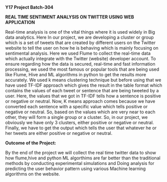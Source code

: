 **Y17 Project Batch-304**



**REAL TIME SENTIMENT ANALYSIS ON TWITTER USING WEB APPLICATION**


Real-time analysis is one of the vital things where it is used widely in Big data analytics. Here In
our project, we are developing a cluster or group which is a set of tweets that are created by
different users on the Twitter website to tell the user on how he is behaving which is mainly
focusing on sentimental analysis. Here we used Flume to collect the real-time data which actually
integrate with the Twitter (website) developer account. To ensure regarding how the data is
secured, real-time and fast information processing, we used the most famous or popular tools that
are being used like Flume, Hive and ML algorithms in python to get the results more accurately.
We used k means clustering technique but before using that we have used TF-IDF approach which
gives the result in the table format which contains the values of each tweet or sentence that are
being tweeted by a user. Here, the values that we got in TF-IDF tells how a sentence is positive or
negative or neutral. Now, K means approach comes because we have converted each sentence with
a specific value which tells positive or negative or neutral. So, based on the values which are very
near to each other, they will form a single group or a cluster. So, in our project, we obviously we
have only 3 clusters, either positive or negative or neutral. Finally, we have to get the output which
tells the user that whatever he or her tweets are either positive or negative or neutral.

**Outcome of the Project:**

By the end of the project we will collect the real time twitter data to show how flume,hive and python ML algorthims are far better than the traditional methods by conducting experimental simulations and Doing analysis for predicting the user behavior pattern using various Machine learning algorithms on the website.